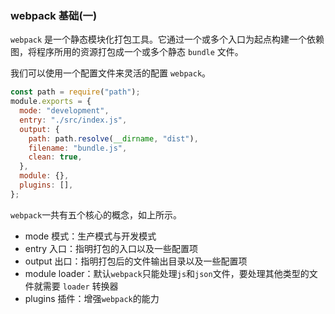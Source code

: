 ### webpack 基础(一)

`webpack` 是一个静态模块化打包工具。它通过一个或多个入口为起点构建一个依赖图，将程序所用的资源打包成一个或多个静态 `bundle` 文件。

我们可以使用一个配置文件来灵活的配置 `webpack`。

```js
const path = require("path");
module.exports = {
  mode: "development",
  entry: "./src/index.js",
  output: {
    path: path.resolve(__dirname, "dist"),
    filename: "bundle.js",
    clean: true,
  },
  module: {},
  plugins: [],
};
```

`webpack`一共有五个核心的概念，如上所示。

- mode 模式：生产模式与开发模式
- entry 入口：指明打包的入口以及一些配置项
- output 出口：指明打包后的文件输出目录以及一些配置项
- module loader：默认`webpack`只能处理`js`和`json`文件，要处理其他类型的文件就需要 `loader` 转换器
- plugins 插件：增强`webpack`的能力
